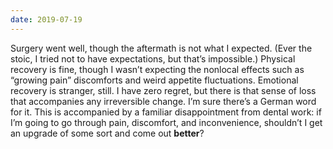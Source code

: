 ```yaml
---
date: 2019-07-19
---
```


Surgery went well, though the aftermath is not what I expected. (Ever the stoic, I tried not to have expectations, but that’s impossible.) Physical recovery is fine, though I wasn’t expecting the nonlocal effects such as “growing pain” discomforts and weird appetite fluctuations. Emotional recovery is stranger, still. I have zero regret, but there is that sense of loss that accompanies any irreversible change. I’m sure there’s a German word for it. This is accompanied by a familiar disappointment from dental work: if I’m going to go through pain, discomfort, and inconvenience, shouldn’t I get an upgrade of some sort and come out **better**?

